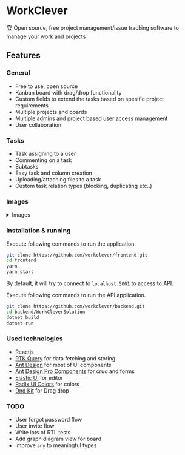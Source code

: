# WorkClever

🏆 Open source, free project management/issue tracking software to manage your work and projects

## Features

### General

- Free to use, open source
- Kanban board with drag/drop functionality
- Custom fields to extend the tasks based on spesific project requirements
- Multiple projects and boards
- Multiple admins and project based user access management
- User collaboration

### Tasks

- Task assigning to a user
- Commenting on a task
- Subtasks
- Easy task and column creation
- Uploading/attaching files to a task
- Custom task relation types (blocking, duplicating etc..)

### Images

<details>
  <summary>Images</summary>
  
  #### Board as kanban
  [![Board as kanban](https://i.gyazo.com/2ec089944b9100aabfe5a233a8d51938.gif)](https://gyazo.com/2ec089944b9100aabfe5a233a8d51938)
  
  #### Board as list
  [![Board as list](https://i.gyazo.com/dac0f47e0bafb8351de72d5ad627bfaf.gif)](https://gyazo.com/dac0f47e0bafb8351de72d5ad627bfaf)

#### Task detail

[![Task detail](https://i.gyazo.com/94f1bc47ffc17c09a2a9c8143986cadc.png)](https://gyazo.com/94f1bc47ffc17c09a2a9c8143986cadc)

#### roject settings

[![Project settings](https://i.gyazo.com/f3cced6ca6f23baae065a59e6bceb38b.gif)](https://gyazo.com/f3cced6ca6f23baae065a59e6bceb38b)

#### Custom fields

[![Custom fields](https://i.gyazo.com/6d3f0e4a7e405277f919b8336f83f7b5.png)](https://gyazo.com/6d3f0e4a7e405277f919b8336f83f7b5)

#### Site settings

[![Site settings](https://i.gyazo.com/62dcf740f2e6616108d17465943eb387.gif)](https://gyazo.com/62dcf740f2e6616108d17465943eb387)

</details>

### Installation & running

Execute following commands to run the application.

```bash
git clone https://github.com/workclever/frontend.git
cd frontend
yarn
yarn start

```

By default, it will try to connect to `localhost:5001` to access to API.

Execute following commands to run the API application.

```bash
git clone https://github.com/workclever/backend.git
cd backend/WorkCleverSolution
dotnet build
dotnet run
```

### Used technologies

- Reactjs
- [RTK Query](https://redux-toolkit.js.org/rtk-query/overview) for data fetching and storing
- [Ant Design](https://ant.design) for most of UI components
- [Ant Design Pro Components](https://procomponents.ant.design) for crud and forms
- [Elastic UI](https://elastic.github.io/eui/#/) for editor
- [Radix UI Colors](https://www.radix-ui.com/colors) for colors
- [Dnd Kit](https://github.com/clauderic/dnd-kit) for Drag drop

### TODO

- User forgot password flow
- User invite flow
- Write lots of RTL tests
- Add graph diagram view for board
- Improve `any` to meaningful types
